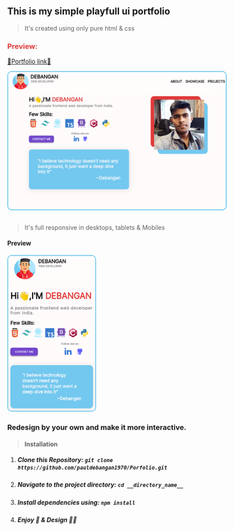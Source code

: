 ## This is my simple playfull ui portfolio

> It's created using only pure html & css

<h3 style="color:#E03A3A"> Preview: </h3>

[🔗Portfolio link🔗](https://pauldebangan1970.github.io/Porfolio/)

<div style="border:2px solid #73C8EE;border-radius:10px;overflow:hidden"><img src="./snapshot/desktoprev.png"></div>

<br/>

> It's full responsive in desktops, tablets & Mobiles

<h4> Preview </h4>
<div><img style="border:2px solid #73C8EE;border-radius:10px;overflow:hidden;" src="./snapshot/mobileprev.png" alt="mobile preview" width="200">
</div>

### Redesign by your own and make it more interactive.

> #### Installation

1. ##### Clone this Repository: `git clone https://github.com/pauldebangan1970/Porfolio.git`
2. ##### Navigate to the project directory: `cd __directory_name__`
3. ##### Install dependencies using: `npm install`
4. ##### Enjoy 🥳 & Design 👩‍💻 